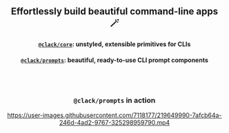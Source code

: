 <br />
<br />

<h2 align="center">Effortlessly build beautiful command-line apps 🪄</h3>

<h4 align="center"><a href="https://github.com/natemoo-re/clack/tree/main/packages/core#readme"><code>@clack/core</code></a>: unstyled, extensible primitives for CLIs</h4>
<h4 align="center"><a href="https://github.com/natemoo-re/clack/tree/main/packages/prompts#readme"><code>@clack/prompts</code></a>: beautiful, ready-to-use CLI prompt components</h4>

<br />
<br />

<h3 align="center"><code>@clack/prompts</code> in action</h3>

<div align="center">

https://user-images.githubusercontent.com/7118177/219649990-7afcb64a-246d-4ad2-9767-325298959790.mp4

</div>